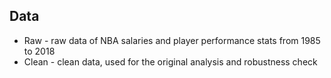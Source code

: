 ## Data 

* Raw - raw data of NBA salaries and player performance stats from 1985 to 2018
* Clean - clean data, used for the original analysis and robustness check 
